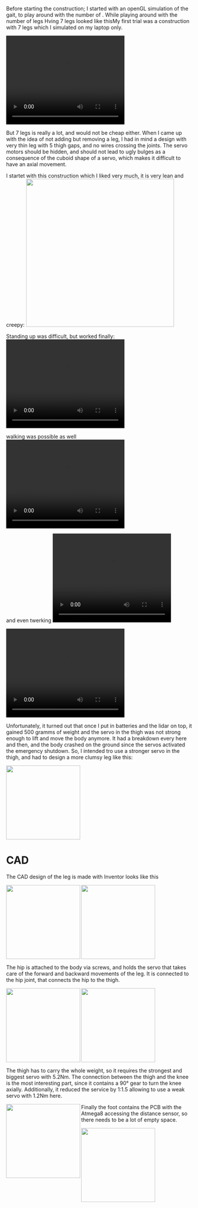 Before starting the construction; I started with an openGL simulation of the gait, to play around with the number of . While playing around with the number of legs 
Hving 7 legs looked like thisMy first trial was a construction with 7 legs which I simulated on my laptop only. 

<video width="320" height="240" controls>
	<source src="../videos/VID_20170423_003605.mp4" type="video/mp4"/>
</video>

But 7 legs is really a lot, and would not be cheap either.
When I came up with the idea of not adding but removing a leg, I had in mind a design with very thin leg with 5 thigh gaps, and no wires crossing the joints. The servo motors should be hidden, and should not lead to ugly bulges as a consequence of the cuboid shape of a servo, which makes it difficult to have an axial movement.

I startet with this construction which I liked very much, it is very lean and creepy:
<img width="400px" src="../images/IMG_20170915_174835.jpg"/>

Standing up was difficult, but worked finally:
<video width="320" height="240" controls>
	<source src="../videos/VID_20170701_175425.mp4" type="video/mp4"/>
</video>

walking was possible as well 
<video width="320" height="240" controls>
	<source src="../videos/VID_20170701_175425.mp4" type="video/mp4"/>
</video>

and even twerking 
<video width="320" height="240" controls>
	<source src="../videos/VID_20170722_120755.mp4" type="video/mp4"/>
</video>

<video width="320" height="240" controls>
	<source src="https://github.com/jochenalt/Pentapod-Design/blob/master/docs/videos/VID_20170423_003605.mp4" type="video/mp4"/>
</video>


Unfortunately, it turned out that once I put in batteries and the lidar on top, it gained 500 gramms of weight and the servo in the thigh was not strong enough to lift and move the body anymore.
It had a breakdown every here and then, and the body crashed on the ground since the servos activated the emergency shutdown. So, I intended tro use a stronger servo in the thigh, and had to design a more clumsy  leg like this:

<img width="200px" src="../images/IMG_20171003_160225.jpg"/>

# CAD
 
The CAD design of the leg is made with Inventor looks like this

<img align="left" width="200px" src="../images/cad-leg-total.png"/><img width="200px" src="../images/cad-leg-total-cut.png"/>

The hip is attached to the body via screws, and holds the servo that takes care of the forward and backward movements of the leg. It is connected to the hip joint, that connects the hip to the thigh.

<img align="left" width="200px" src="../images/cad-hip-cut.png"/><img width="200px" src="../images/cad-hipjoint-cut.png"/>

The thigh has to carry the whole weight, so it requires the strongest and biggest servo with 5.2Nm. The connection between the thigh and the knee is the most interesting part, since it contains a 90° gear to turn the knee axially. Additionally, it reduced the service by 1:1.5 allowing to use a weak servo with 1.2Nm here.

<img align="left" width="200px" src="../images/cad-thigh-cut.png"/>

Finally the foot contains the PCB with the Atmega8 accessing the distance sensor, so there needs to be a lot of empty space.

<img align="left" width="200px" src="../images/cad-foot-cut.png"/>

